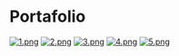 # Portafolio
[![1.png](https://i.postimg.cc/fy9y0BQ6/1.png)](https://postimg.cc/8fTN2d5H)
[![2.png](https://i.postimg.cc/15SNbVhs/2.png)](https://postimg.cc/23H6Z6SK)
[![3.png](https://i.postimg.cc/2yGjs6hS/3.png)](https://postimg.cc/xNkSH96w)
[![4.png](https://i.postimg.cc/bv1PXrjf/4.png)](https://postimg.cc/Jy7vZ1np)
[![5.png](https://i.postimg.cc/ZKXXTmHb/5.png)](https://postimg.cc/gnqgDf1Q)
